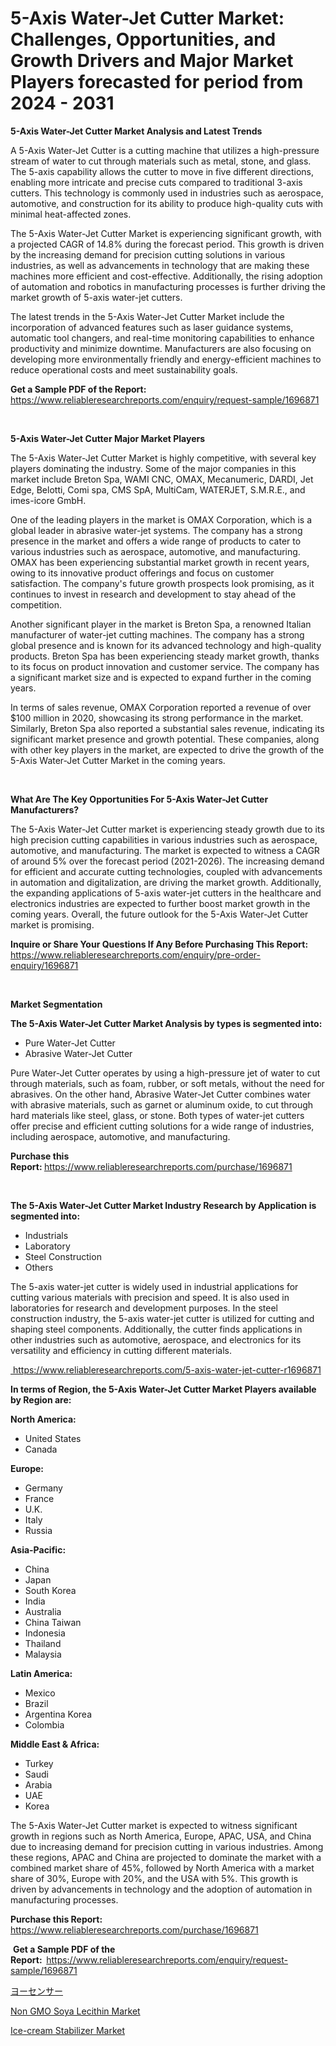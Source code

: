 <p><h1>5-Axis Water-Jet Cutter Market: Challenges, Opportunities, and Growth Drivers and Major Market Players forecasted for period from 2024 - 2031</h1></p><p><strong>5-Axis Water-Jet Cutter Market Analysis and Latest Trends</strong></p>
<p><p>A 5-Axis Water-Jet Cutter is a cutting machine that utilizes a high-pressure stream of water to cut through materials such as metal, stone, and glass. The 5-axis capability allows the cutter to move in five different directions, enabling more intricate and precise cuts compared to traditional 3-axis cutters. This technology is commonly used in industries such as aerospace, automotive, and construction for its ability to produce high-quality cuts with minimal heat-affected zones.</p><p>The 5-Axis Water-Jet Cutter Market is experiencing significant growth, with a projected CAGR of 14.8% during the forecast period. This growth is driven by the increasing demand for precision cutting solutions in various industries, as well as advancements in technology that are making these machines more efficient and cost-effective. Additionally, the rising adoption of automation and robotics in manufacturing processes is further driving the market growth of 5-axis water-jet cutters.</p><p>The latest trends in the 5-Axis Water-Jet Cutter Market include the incorporation of advanced features such as laser guidance systems, automatic tool changers, and real-time monitoring capabilities to enhance productivity and minimize downtime. Manufacturers are also focusing on developing more environmentally friendly and energy-efficient machines to reduce operational costs and meet sustainability goals.</p></p>
<p><strong>Get a Sample PDF of the Report:&nbsp;</strong> <a href="https://www.reliableresearchreports.com/enquiry/request-sample/1696871">https://www.reliableresearchreports.com/enquiry/request-sample/1696871</a></p>
<p>&nbsp;</p>
<p><strong>5-Axis Water-Jet Cutter Major Market Players</strong></p>
<p><p>The 5-Axis Water-Jet Cutter Market is highly competitive, with several key players dominating the industry. Some of the major companies in this market include Breton Spa, WAMI CNC, OMAX, Mecanumeric, DARDI, Jet Edge, Belotti, Comi spa, CMS SpA, MultiCam, WATERJET, S.M.R.E., and imes-icore GmbH.</p><p>One of the leading players in the market is OMAX Corporation, which is a global leader in abrasive water-jet systems. The company has a strong presence in the market and offers a wide range of products to cater to various industries such as aerospace, automotive, and manufacturing. OMAX has been experiencing substantial market growth in recent years, owing to its innovative product offerings and focus on customer satisfaction. The company's future growth prospects look promising, as it continues to invest in research and development to stay ahead of the competition.</p><p>Another significant player in the market is Breton Spa, a renowned Italian manufacturer of water-jet cutting machines. The company has a strong global presence and is known for its advanced technology and high-quality products. Breton Spa has been experiencing steady market growth, thanks to its focus on product innovation and customer service. The company has a significant market size and is expected to expand further in the coming years.</p><p>In terms of sales revenue, OMAX Corporation reported a revenue of over $100 million in 2020, showcasing its strong performance in the market. Similarly, Breton Spa also reported a substantial sales revenue, indicating its significant market presence and growth potential. These companies, along with other key players in the market, are expected to drive the growth of the 5-Axis Water-Jet Cutter Market in the coming years.</p></p>
<p>&nbsp;</p>
<p><strong>What Are The Key Opportunities For 5-Axis Water-Jet Cutter Manufacturers?</strong></p>
<p><p>The 5-Axis Water-Jet Cutter market is experiencing steady growth due to its high precision cutting capabilities in various industries such as aerospace, automotive, and manufacturing. The market is expected to witness a CAGR of around 5% over the forecast period (2021-2026). The increasing demand for efficient and accurate cutting technologies, coupled with advancements in automation and digitalization, are driving the market growth. Additionally, the expanding applications of 5-axis water-jet cutters in the healthcare and electronics industries are expected to further boost market growth in the coming years. Overall, the future outlook for the 5-Axis Water-Jet Cutter market is promising.</p></p>
<p><strong>Inquire or Share Your Questions If Any Before Purchasing This Report:</strong> <a href="https://www.reliableresearchreports.com/enquiry/pre-order-enquiry/1696871">https://www.reliableresearchreports.com/enquiry/pre-order-enquiry/1696871</a></p>
<p>&nbsp;</p>
<p><strong>Market Segmentation</strong></p>
<p><strong>The 5-Axis Water-Jet Cutter Market Analysis by types is segmented into:</strong></p>
<p><ul><li>Pure Water-Jet Cutter</li><li>Abrasive Water-Jet Cutter</li></ul></p>
<p><p>Pure Water-Jet Cutter operates by using a high-pressure jet of water to cut through materials, such as foam, rubber, or soft metals, without the need for abrasives. On the other hand, Abrasive Water-Jet Cutter combines water with abrasive materials, such as garnet or aluminum oxide, to cut through hard materials like steel, glass, or stone. Both types of water-jet cutters offer precise and efficient cutting solutions for a wide range of industries, including aerospace, automotive, and manufacturing.</p></p>
<p><strong>Purchase this Report:&nbsp;</strong><a href="https://www.reliableresearchreports.com/purchase/1696871">https://www.reliableresearchreports.com/purchase/1696871</a></p>
<p>&nbsp;</p>
<p><strong>The 5-Axis Water-Jet Cutter Market Industry Research by Application is segmented into:</strong></p>
<p><ul><li>Industrials</li><li>Laboratory</li><li>Steel Construction</li><li>Others</li></ul></p>
<p><p>The 5-axis water-jet cutter is widely used in industrial applications for cutting various materials with precision and speed. It is also used in laboratories for research and development purposes. In the steel construction industry, the 5-axis water-jet cutter is utilized for cutting and shaping steel components. Additionally, the cutter finds applications in other industries such as automotive, aerospace, and electronics for its versatility and efficiency in cutting different materials.</p></p>
<p><a href="https://www.reliableresearchreports.com/5-axis-water-jet-cutter-r1696871">&nbsp;https://www.reliableresearchreports.com/5-axis-water-jet-cutter-r1696871</a></p>
<p><strong>In terms of Region, the 5-Axis Water-Jet Cutter Market Players available by Region are:</strong></p>
<p>
    <p> <strong> North America: </strong>
        <ul>
            <li>United States</li>
            <li>Canada</li>
        </ul>
        </p> 
    <p> <strong> Europe: </strong>
        <ul>
            <li>Germany</li>
            <li>France</li>
            <li>U.K.</li>
            <li>Italy</li>
            <li>Russia</li>
        </ul>
        </p> 
    <p> <strong> Asia-Pacific: </strong>
        <ul>
            <li>China</li>
            <li>Japan</li>
            <li>South Korea</li>
            <li>India</li>
            <li>Australia</li>
            <li>China Taiwan</li>
            <li>Indonesia</li>
            <li>Thailand</li>
            <li>Malaysia</li>
        </ul>
        </p> 
    <p> <strong> Latin America: </strong>
        <ul>
            <li>Mexico</li>
            <li>Brazil</li>
            <li>Argentina Korea</li>
            <li>Colombia</li>
        </ul>
        </p> 
    <p> <strong> Middle East & Africa: </strong>
        <ul>
            <li>Turkey</li>
            <li>Saudi</li>
            <li>Arabia</li>
            <li>UAE</li>
            <li>Korea</li>
        </ul>
    </p>
    </p>
<p><p>The 5-Axis Water-Jet Cutter market is expected to witness significant growth in regions such as North America, Europe, APAC, USA, and China due to increasing demand for precision cutting in various industries. Among these regions, APAC and China are projected to dominate the market with a combined market share of 45%, followed by North America with a market share of 30%, Europe with 20%, and the USA with 5%. This growth is driven by advancements in technology and the adoption of automation in manufacturing processes.</p></p>
<p><strong>Purchase this Report: </strong><a href="https://www.reliableresearchreports.com/purchase/1696871">https://www.reliableresearchreports.com/purchase/1696871</a></p>
<p>&nbsp;<strong>Get a Sample PDF of the Report:&nbsp;&nbsp;</strong><a href="https://www.reliableresearchreports.com/enquiry/request-sample/1696871">https://www.reliableresearchreports.com/enquiry/request-sample/1696871</a></p>
<p><strong></strong></p>
<p><p><a href="https://github.com/zoetazuur/Market-Research-Report-List-2/blob/main/8358477124454.md">ヨーセンサー</a></p><p><a href="https://github.com/jerrycopelandthomaswsqd8q/Market-Research-Report-List-3/blob/main/non-gmo-soya-lecithin-market.md">Non GMO Soya Lecithin Market</a></p><p><a href="https://github.com/yoshih12/Market-Research-Report-List-3/blob/main/ice-cream-stabilizer-market.md">Ice-cream Stabilizer Market</a></p></p>